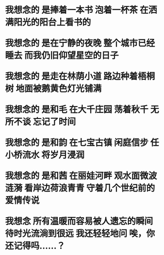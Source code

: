 <!DOCTYPE html>
<html>
<body>
<h1>我想念的 是捧着一本书 泡着一杯茶 在洒满阳光的阳台上看书的

我想念的 是在宁静的夜晚 整个城市已经睡去 而我仍旧仰望星空的日子

我想念的 是走在林荫小道 路边种着梧桐树 地面被鹅黄色灯光铺满

我想念的 是和毛 在大千庄园 荡着秋千 无所不谈 忘记了时间

我想念的 是和韵 在七宝古镇 闲庭信步 任小桥流水 将岁月浸润

我想念的 是和茜 在丽娃河畔 观水面微波涟漪 看岸边荷浪青青 守着几个世纪前的爱情传说

我想念 所有温暖而容易被人遗忘的瞬间 待时光流淌到很远 我还轻轻地问 唉，你还记得吗……？</h1>
<p></p>
</body>
</html>
